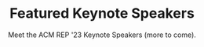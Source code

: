 ---
widget: people
headless: true
active: true
weight: 10
title: Featured Keynote Speakers
subtitle: >-
  Meet the ACM REP '23 Keynote Speakers (more to come).
content:
# Uncomment "- Keynote Speaker" to list speaker photos with names below the page's title. 
# Make sure keynote speaker profiles in /content/authors have "- Keynote Speaker" in their "user_groups:" 
  user_groups:
  #  - Keynote Speaker
design:
  columns: '2'
  show_social: false
  show_interests: false
  background: {}
advanced:
  css_style: ''
  css_class: ''
---